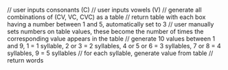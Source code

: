 // user inputs consonants (C)
// user inputs vowels (V)
// generate all combinations of (CV, VC, CVC) as a table
// return table with each box having a number between 1 and 5, automatically set to 3
// user manually sets numbers on table values, these become the number of times the corresponding value appears in the table
// generate 10 values between 1 and 9, 1 = 1 syllable, 2 or 3 = 2 syllables, 4 or 5 or 6 = 3 syllables, 7 or 8 = 4 syllables, 9 = 5 syllables
// for each syllable, generate value from table
// return words
